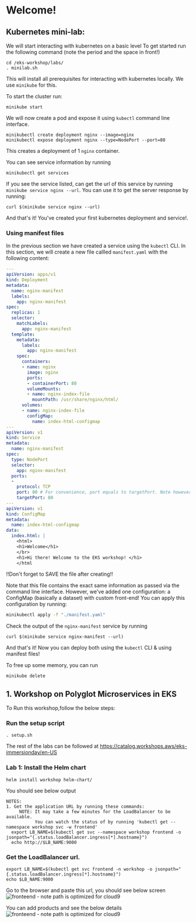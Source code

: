 # Welcome!

## Kubernetes mini-lab:
We will start interacting with kubernetes on a basic level
To get started run the following command (note the period and the space in front!)


```
cd /eks-workshop/labs/
. minilab.sh
```
This will install all prerequisites for interacting with kubernetes locally. We use `minikube` for this.

To start the cluster run:
```
minikube start
```

We will now create a pod and expose it using `kubectl` command line interface.
```
minikubectl create deployment nginx --image=nginx
minikubectl expose deployment nginx --type=NodePort --port=80
```
This creates a deployment of 1 `nginx` container.

You can see service information by running
```
minikubectl get services
```

If you see the service listed, can get the url of this service by running `minikube service nginx --url`. 
You can use it to get the server response by running:
```
curl $(minikube service nginx --url)
```

And that's it! You've created your first kubernetes deployment and service!.

### Using manifest files
In the previous section we have created a service using the `kubectl` CLI.
In this section, we will create a new file callled `manifest.yaml` with the following content:
```yaml
---
apiVersion: apps/v1
kind: Deployment
metadata:
  name: nginx-manifest
  labels:
    app: nginx-manifest
spec:
  replicas: 1
  selector:
    matchLabels:
      app: nginx-manifest
  template:
    metadata:
      labels:
        app: nginx-manifest
    spec:
      containers:
      - name: nginx
        image: nginx
        ports:
        - containerPort: 80
        volumeMounts:
        - name: nginx-index-file
          mountPath: /usr/share/nginx/html/
      volumes:
      - name: nginx-index-file
        configMap:
          name: index-html-configmap
---
apiVersion: v1
kind: Service
metadata:
  name: nginx-manifest
spec:
  type: NodePort
  selector:
    app: nginx-manifest
  ports:
  - 
    protocol: TCP
    port: 80 # For convenience, port equals to targetPort. Note however that in type=Nodeport an ephermal port is automatically chosen instead
    targetPort: 80
---
apiVersion: v1
kind: ConfigMap
metadata:
  name: index-html-configmap
data:
  index.html: |
    <html>
    <h1>Welcome</h1>
    </br>
    <h1>Hi there! Welcome to the EKS workshop! </h1>
    </html

```
!!Don't forget to SAVE the file after creating!!

Note that this file contains the exact same information as passed via the command line interface.
However, we've added one configuration: a ConfigMap (basically a dataset) with custom front-end!
You can apply this configuration by running:

```bash
minikubectl apply -f "./manifest.yaml"
```

Check the output of the `nginx-manifest` service by running
```
curl $(minikube service nginx-manifest --url) 
```

And that's it! Now you can deploy both using the `kubectl` CLI & using manifest files!

To free up some memory, you can run
```
minikube delete
```


## 1. Workshop on Polyglot Microservices in EKS

To Run this workshop,follow the below steps: 

### Run the setup script
```
. setup.sh
```

The rest of the labs can be followed at https://catalog.workshops.aws/eks-immersionday/en-US

### Lab 1: Install the Helm chart
```
helm install workshop helm-chart/
```
You should see below output
```
NOTES:
1. Get the application URL by running these commands:
     NOTE: It may take a few minutes for the LoadBalancer to be available.
           You can watch the status of by running 'kubectl get --namespace workshop svc -w frontend'
  export LB_NAME=$(kubectl get svc --namespace workshop frontend -o jsonpath="{.status.loadBalancer.ingress[*].hostname}")
  echo http://$LB_NAME:9000
 ```

### Get the LoadBalancer url. 
```
export LB_NAME=$(kubectl get svc frontend -n workshop -o jsonpath="{.status.loadBalancer.ingress[*].hostname}") 
echo $LB_NAME:9000
```
Go to the browser and paste this url, you should see below screen
![fronteend - note path is optimized for cloud9](/eks-workshop/images/workshopui.png)

You can add products and see the below details
![fronteend - note path is optimized for cloud9](/eks-workshop/images/addproducts.png)